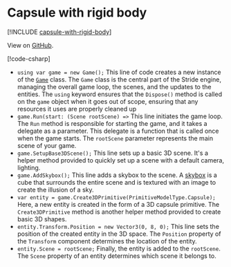 # Capsule with rigid body

[!INCLUDE [capsule-with-rigid-body](../../../includes/manual/examples/capsule-with-rigid-body.md)]

View on [GitHub](https://github.com/stride3d/stride-community-toolkit/tree/main/examples/code-only/Example01_Basic3DScene).

[!code-csharp[](../../../../examples/code-only/Example01_Basic3DScene/Program.cs)]

- `using var game = new Game();` This line of code creates a new instance of the [`Game`](https://doc.stride3d.net/latest/en/api/Stride.Engine.Game.html) class. The `Game` class is the central part of the Stride engine, managing the overall game loop, the scenes, and the updates to the entities. The `using` keyword ensures that the `Dispose()` method is called on the `game` object when it goes out of scope, ensuring that any resources it uses are properly cleaned up
- `game.Run(start: (Scene rootScene) =>` This line initiates the game loop. The `Run` method is responsible for starting the game, and it takes a delegate as a parameter. This delegate is a function that is called once when the game starts. The `rootScene` parameter represents the main scene of your game.
- `game.SetupBase3DScene();` This line sets up a basic 3D scene. It's a helper method provided to quickly set up a scene with a default camera, lighting.
- `game.AddSkybox();` This line adds a skybox to the scene. A [skybox](https://doc.stride3d.net/latest/en/manual/graphics/textures/skyboxes-and-backgrounds.html) is a cube that surrounds the entire scene and is textured with an image to create the illusion of a sky.
- `var entity = game.Create3DPrimitive(PrimitiveModelType.Capsule);` Here, a new entity is created in the form of a 3D capsule primitive. The `Create3DPrimitive` method is another helper method provided to create basic 3D shapes.
- `entity.Transform.Position = new Vector3(0, 8, 0);` This line sets the position of the created entity in the 3D space. The `Position` property of the `Transform` component determines the location of the entity.
- `entity.Scene = rootScene;` Finally, the entity is added to the `rootScene`. The `Scene` property of an entity determines which scene it belongs to.
